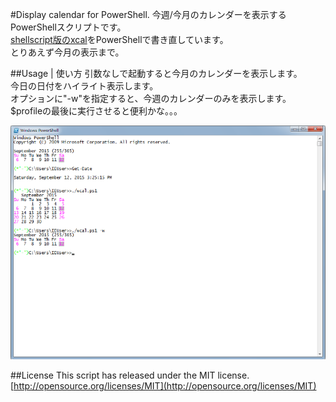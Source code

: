 #Display calendar for PowerShell.
今週/今月のカレンダーを表示するPowerShellスクリプトです。  
[shellscript版のxcal](https://github.com/Takeru-chan/xcal)をPowerShellで書き直しています。  
とりあえず今月の表示まで。  

##Usage | 使い方
引数なしで起動すると今月のカレンダーを表示します。  
今日の日付をハイライト表示します。  
オプションに"-w"を指定すると、今週のカレンダーのみを表示します。  
$profileの最後に実行させると便利かな。。。  

![プログラム実行例](./wcal.png)

##License
This script has released under the MIT license.  
[http://opensource.org/licenses/MIT](http://opensource.org/licenses/MIT)
